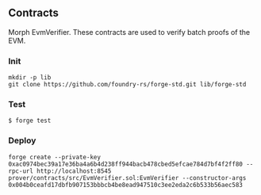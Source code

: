 ## Contracts
Morph EvmVerifier.
These contracts are used to verify batch proofs of the EVM.

### Init

```
mkdir -p lib  
git clone https://github.com/foundry-rs/forge-std.git lib/forge-std
```

### Test

```shell
$ forge test
```

### Deploy
```
forge create --private-key 0xac0974bec39a17e36ba4a6b4d238ff944bacb478cbed5efcae784d7bf4f2ff80 --rpc-url http://localhost:8545 prover/contracts/src/EvmVerifier.sol:EvmVerifier --constructor-args 0x004b0ceafd17dbfb907153bbbcb4be8ead947510c3ee2eda2c6b533b56aec583
```